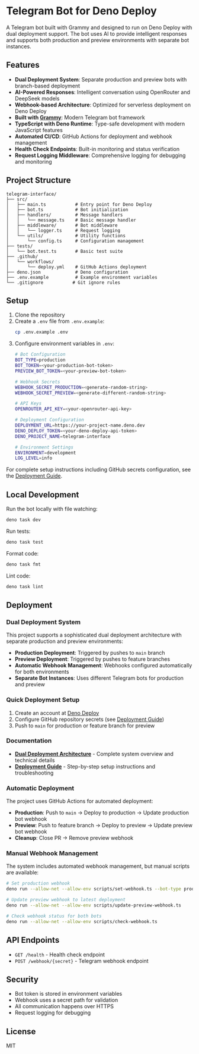 # Telegram Bot for Deno Deploy

A Telegram bot built with Grammy and designed to run on Deno Deploy with dual deployment support. The bot uses AI to provide intelligent responses and supports both production and preview environments with separate bot instances.

## Features

- **Dual Deployment System**: Separate production and preview bots with branch-based deployment
- **AI-Powered Responses**: Intelligent conversation using OpenRouter and DeepSeek models
- **Webhook-based Architecture**: Optimized for serverless deployment on Deno Deploy
- **Built with [Grammy](https://grammy.dev/)**: Modern Telegram bot framework
- **TypeScript with Deno Runtime**: Type-safe development with modern JavaScript features
- **Automated CI/CD**: GitHub Actions for deployment and webhook management
- **Health Check Endpoints**: Built-in monitoring and status verification
- **Request Logging Middleware**: Comprehensive logging for debugging and monitoring

## Project Structure

```
telegram-interface/
├── src/
│   ├── main.ts           # Entry point for Deno Deploy
│   ├── bot.ts            # Bot initialization
│   ├── handlers/         # Message handlers
│   │   └── message.ts    # Basic message handler
│   ├── middleware/       # Bot middleware
│   │   └── logger.ts     # Request logging
│   └── utils/            # Utility functions
│       └── config.ts     # Configuration management
├── tests/
│   └── bot.test.ts       # Basic test suite
├── .github/
│   └── workflows/
│       └── deploy.yml    # GitHub Actions deployment
├── deno.json             # Deno configuration
├── .env.example          # Example environment variables
└── .gitignore           # Git ignore rules
```

## Setup

1. Clone the repository
2. Create a `.env` file from `.env.example`:
   ```bash
   cp .env.example .env
   ```
3. Configure environment variables in `.env`:
   ```bash
   # Bot Configuration
   BOT_TYPE=production
   BOT_TOKEN=<your-production-bot-token>
   PREVIEW_BOT_TOKEN=<your-preview-bot-token>
   
   # Webhook Secrets
   WEBHOOK_SECRET_PRODUCTION=<generate-random-string>
   WEBHOOK_SECRET_PREVIEW=<generate-different-random-string>
   
   # API Keys
   OPENROUTER_API_KEY=<your-openrouter-api-key>
   
   # Deployment Configuration
   DEPLOYMENT_URL=https://your-project-name.deno.dev
   DENO_DEPLOY_TOKEN=<your-deno-deploy-api-token>
   DENO_PROJECT_NAME=telegram-interface
   
   # Environment Settings
   ENVIRONMENT=development
   LOG_LEVEL=info
   ```

For complete setup instructions including GitHub secrets configuration, see the [Deployment Guide](docs/deployment-guide.md).

## Local Development

Run the bot locally with file watching:

```bash
deno task dev
```

Run tests:

```bash
deno task test
```

Format code:

```bash
deno task fmt
```

Lint code:

```bash
deno task lint
```

## Deployment

### Dual Deployment System

This project supports a sophisticated dual deployment architecture with separate production and preview environments:

- **Production Deployment**: Triggered by pushes to `main` branch
- **Preview Deployment**: Triggered by pushes to feature branches
- **Automatic Webhook Management**: Webhooks configured automatically for both environments
- **Separate Bot Instances**: Uses different Telegram bots for production and preview

### Quick Deployment Setup

1. Create an account at [Deno Deploy](https://deno.com/deploy)
2. Configure GitHub repository secrets (see [Deployment Guide](docs/deployment-guide.md))
3. Push to `main` for production or feature branch for preview

### Documentation

- **[Dual Deployment Architecture](docs/dual-deployment-architecture.md)** - Complete system overview and technical details
- **[Deployment Guide](docs/deployment-guide.md)** - Step-by-step setup instructions and troubleshooting

### Automatic Deployment

The project uses GitHub Actions for automated deployment:
- **Production**: Push to `main` → Deploy to production → Update production bot webhook
- **Preview**: Push to feature branch → Deploy to preview → Update preview bot webhook
- **Cleanup**: Close PR → Remove preview webhook

### Manual Webhook Management

The system includes automated webhook management, but manual scripts are available:

```bash
# Set production webhook
deno run --allow-net --allow-env scripts/set-webhook.ts --bot-type production

# Update preview webhook to latest deployment
deno run --allow-net --allow-env scripts/update-preview-webhook.ts

# Check webhook status for both bots
deno run --allow-net --allow-env scripts/check-webhook.ts
```

## API Endpoints

- `GET /health` - Health check endpoint
- `POST /webhook/{secret}` - Telegram webhook endpoint

## Security

- Bot token is stored in environment variables
- Webhook uses a secret path for validation
- All communication happens over HTTPS
- Request logging for debugging

## License

MIT